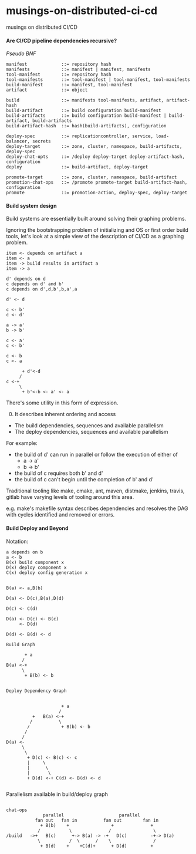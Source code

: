 # musings-on-distributed-ci-cd
musings on distributed CI/CD


#### Are CI/CD pipeline dependencies recursive?

*Pseudo BNF*
```
manifest             ::= repository hash
manifests            ::= manifest | manifest, manifests
tool-manifest        ::= repository hash
tool-manifests       ::= tool-manifest | tool-manifest, tool-manifests
build-manifest       ::= manifest, tool-manifest
artifact             ::= object

build                ::= manifests tool-manifests, artifact, artifact-hash
build-artifact       ::= build configuration build-manifest
build-artifacts      ::= build configuration build-manifest | build-artifact, build-artifacts
build-artifact-hash  ::= hash(build-artifacts), configuration

deploy-spec          ::= replicationcontroller, service, load-balancer, secrets
deploy-target        ::= zone, cluster, namespace, build-artifacts, deploy-spec
deploy-chat-opts     ::= /deploy deploy-target deploy-artifact-hash, configuration
deploy               ::= build-artifact, deploy-target

promote-target       ::= zone, cluster, namespace, build-artifact
promotion-chat-ops   ::= /promote promote-target build-artifact-hash, configuration
promote              ::= promotion-action, deploy-spec, deploy-target
```


#### Build system design

Build systems are essentially built around solving their graphing
problems.

Ignoring the bootstrapping problem of initializing and OS or first
order build tools, let's look at a simple view of the description of
CI/CD as a graphing problem.

```
item <- depends on artifact a
item <- a
item -> build results in artifact a
item -> a

d' depends on d
c depends on d' and b'
c depends on d',d,b',b,a',a

d' <- d

c <- b' 
c <- d'

a -> a'
b -> b'

c <- a'
c <- b'

c <- b
c <- a

      + d'<-d
     /
c <-+
     \
      + b'<-b <- a' <- a

```

There's some utility in this form of expression.

0. It describes inherent ordering and access
  - The build dependencies, sequences and available parallelism
  - The deploy dependencies, sequences and available parallelism

For example:
  - the build of d' can run in parallel or follow the execution of
    either of
    - a -> a'
    - b -> b'
  - the build of c requires both b' and d'
  - the build of c can't begin until the completion of b' and d'

Traditional tooling like make, cmake, ant, maven, distmake, jenkins,
travis, gitlab have varying levels of tooling around this area.

e.g. make's makefile syntax describes dependencies and resolves the
DAG with cycles identified and removed or errors.

#### Build Deploy and Beyond
Notation:

```
a depends on b
a <- b
B(x) build component x
D(x) deploy component x
C(x) deploy config generation x
```


```

B(a) <- a,B(b)

D(a) <- D(c),B(a),D(d)

D(c) <- C(d)

D(a) <- D(c) <- B(c)
     <- D(d)

D(d) <- B(d) <- d

Build Graph

       + a
      /
B(a) <-+
      \
       + B(b) <- b


Deploy Dependency Graph 

            
                     + a        
                    /           
          +   B(a) <-+           
         /          \           
        /            + B(b) <- b
       /
      / 
D(a) <- 
      \
       \
        + D(c) <- B(c) <- c
        |     \
        |      \
        |       \             
        + D(d) <-+ C(d) <- B(d) <- d
                             
```

Parallelism available in build/deploy graph

```

chat-ops
              parallel                     parallel             
           fan out   fan in          fan out        fan in      
             + B(b)    +                +              +        
            /           \              /                \       
/build   ->+   B(c)      +-> B(a) -> -+   D(c)         -+-> D(a)
            \           /  \      /    \                /       
             + B(d)    +    +C(d)+      + D(d)         +        
                             
```
